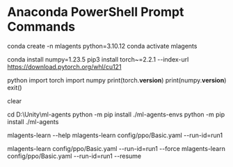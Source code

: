 # Anaconda PowerShell Prompt Commands

conda create -n mlagents python=3.10.12
conda activate mlagents

conda install numpy=1.23.5
pip3 install torch~=2.2.1 --index-url https://download.pytorch.org/whl/cu121

python
import torch
import numpy
print(torch.__version__)
print(numpy.__version__)
exit()

clear

cd D:\Unity\ml-agents
python -m pip install ./ml-agents-envs
python -m pip install ./ml-agents

mlagents-learn --help
mlagents-learn config/ppo/Basic.yaml --run-id=run1

mlagents-learn config/ppo/Basic.yaml --run-id=run1 --force
mlagents-learn config/ppo/Basic.yaml --run-id=run1 --resume
